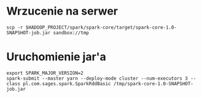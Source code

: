 
# Wrzucenie na serwer

~~~
scp -r $HADOOP_PROJECT/spark/spark-core/target/spark-core-1.0-SNAPSHOT-job.jar sandbox://tmp
~~~

# Uruchomienie jar'a

~~~
export SPARK_MAJOR_VERSION=2
spark-submit --master yarn --deploy-mode cluster --num-executors 3 --class pl.com.sages.spark.SparkRddBasic /tmp/spark-core-1.0-SNAPSHOT-job.jar
~~~
